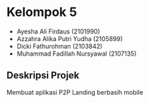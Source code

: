 # Kelompok 5

- Ayesha Ali Firdaus (2101990)
- Azzahra Alika Putri Yudha (2105899)
- Dicki Fathurohman (2103842)
- Muhammad Fadillah Nursyawal (2107135)

## Deskripsi Projek
Membuat aplikasi P2P Landing berbasih mobile
